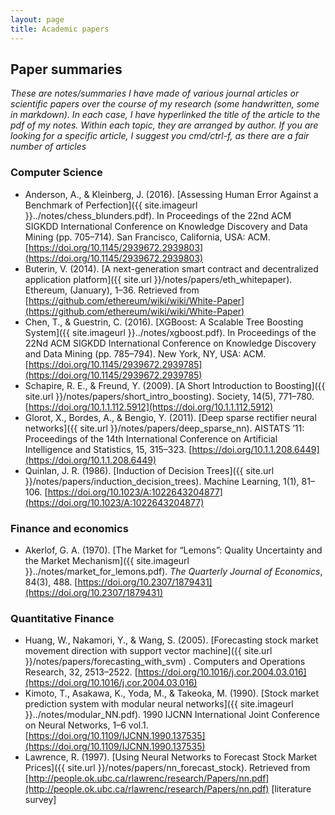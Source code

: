 ```yaml
---
layout: page
title: Academic papers
---
```


<style>
div {
    text-align: left;
}
</style>


## Paper summaries

*These are notes/summaries I have made of various journal articles or scientific papers over the course of my research (some handwritten, some in markdown). In each case, I have hyperlinked the title of the article to the pdf of my notes. Within each topic, they are arranged by author. If you are looking for a specific article, I suggest you cmd/ctrl-f, as there are a fair number of articles*

### Computer Science

- Anderson, A., & Kleinberg, J. (2016). [Assessing Human Error Against a Benchmark of Perfection]({{ site.imageurl }}../notes/chess_blunders.pdf). In Proceedings of the 22nd ACM SIGKDD International Conference on Knowledge Discovery and Data Mining (pp. 705–714). San Francisco, California, USA: ACM. [https://doi.org/10.1145/2939672.2939803](https://doi.org/10.1145/2939672.2939803)
- Buterin, V. (2014). [A next-generation smart contract and decentralized application platform]({{ site.url }}/notes/papers/eth_whitepaper). Ethereum, (January), 1–36. Retrieved from [https://github.com/ethereum/wiki/wiki/White-Paper](https://github.com/ethereum/wiki/wiki/White-Paper)
- Chen, T., & Guestrin, C. (2016). [XGBoost: A Scalable Tree Boosting System]({{ site.imageurl }}../notes/xgboost.pdf). In Proceedings of the 22Nd ACM SIGKDD International Conference on Knowledge Discovery and Data Mining (pp. 785–794). New York, NY, USA: ACM. [https://doi.org/10.1145/2939672.2939785](https://doi.org/10.1145/2939672.2939785)
- Schapire, R. E., & Freund, Y. (2009). [A Short Introduction to Boosting]({{ site.url }}/notes/papers/short_intro_boosting). Society, 14(5), 771–780. [https://doi.org/10.1.1.112.5912](https://doi.org/10.1.1.112.5912)
- Glorot, X., Bordes, A., & Bengio, Y. (2011). [Deep sparse rectifier neural networks]({{ site.url }}/notes/papers/deep_sparse_nn). AISTATS ’11: Proceedings of the 14th International Conference on Artificial Intelligence and Statistics, 15, 315–323. [https://doi.org/10.1.1.208.6449](https://doi.org/10.1.1.208.6449)
- Quinlan, J. R. (1986). [Induction of Decision Trees]({{ site.url }}/notes/papers/induction_decision_trees). Machine Learning, 1(1), 81–106. [https://doi.org/10.1023/A:1022643204877](https://doi.org/10.1023/A:1022643204877)

### Finance and economics

- Akerlof, G. A. (1970). [The Market for “Lemons”: Quality Uncertainty and the Market Mechanism]({{ site.imageurl }}../notes/market_for_lemons.pdf). *The Quarterly Journal of Economics*, 84(3), 488. [https://doi.org/10.2307/1879431](https://doi.org/10.2307/1879431)

### Quantitative Finance

- Huang, W., Nakamori, Y., & Wang, S. (2005). [Forecasting stock market movement direction with support vector machine]({{ site.url }}/notes/papers/forecasting_with_svm) . Computers and Operations Research, 32, 2513–2522. [https://doi.org/10.1016/j.cor.2004.03.016](https://doi.org/10.1016/j.cor.2004.03.016)
- Kimoto, T., Asakawa, K., Yoda, M., & Takeoka, M. (1990). [Stock market prediction system with modular neural networks]({{ site.imageurl }}../notes/modular_NN.pdf). 1990 IJCNN International Joint Conference on Neural Networks, 1–6 vol.1. [https://doi.org/10.1109/IJCNN.1990.137535](https://doi.org/10.1109/IJCNN.1990.137535)
- Lawrence, R. (1997). [Using Neural Networks to Forecast Stock Market Prices]({{ site.url }}/notes/papers/nn_forecast_stock). Retrieved from [http://people.ok.ubc.ca/rlawrenc/research/Papers/nn.pdf](http://people.ok.ubc.ca/rlawrenc/research/Papers/nn.pdf) [literature survey]